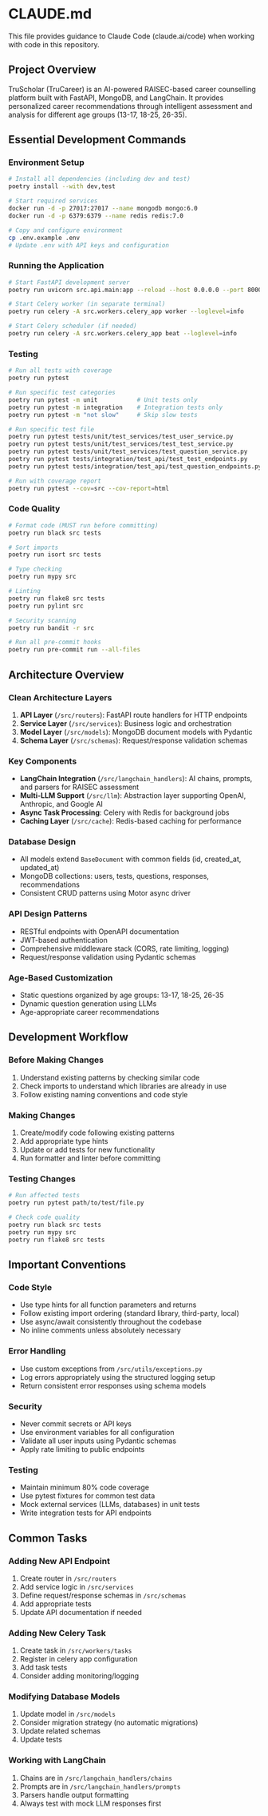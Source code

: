 # CLAUDE.md

This file provides guidance to Claude Code (claude.ai/code) when working with code in this repository.

## Project Overview

TruScholar (TruCareer) is an AI-powered RAISEC-based career counselling platform built with FastAPI, MongoDB, and LangChain. It provides personalized career recommendations through intelligent assessment and analysis for different age groups (13-17, 18-25, 26-35).

## Essential Development Commands

### Environment Setup
```bash
# Install all dependencies (including dev and test)
poetry install --with dev,test

# Start required services
docker run -d -p 27017:27017 --name mongodb mongo:6.0
docker run -d -p 6379:6379 --name redis redis:7.0

# Copy and configure environment
cp .env.example .env
# Update .env with API keys and configuration
```

### Running the Application
```bash
# Start FastAPI development server
poetry run uvicorn src.api.main:app --reload --host 0.0.0.0 --port 8000

# Start Celery worker (in separate terminal)
poetry run celery -A src.workers.celery_app worker --loglevel=info

# Start Celery scheduler (if needed)
poetry run celery -A src.workers.celery_app beat --loglevel=info
```

### Testing
```bash
# Run all tests with coverage
poetry run pytest

# Run specific test categories
poetry run pytest -m unit           # Unit tests only
poetry run pytest -m integration    # Integration tests only
poetry run pytest -m "not slow"     # Skip slow tests

# Run specific test file
poetry run pytest tests/unit/test_services/test_user_service.py
poetry run pytest tests/unit/test_services/test_test_service.py
poetry run pytest tests/unit/test_services/test_question_service.py
poetry run pytest tests/integration/test_api/test_test_endpoints.py
poetry run pytest tests/integration/test_api/test_question_endpoints.py

# Run with coverage report
poetry run pytest --cov=src --cov-report=html
```

### Code Quality
```bash
# Format code (MUST run before committing)
poetry run black src tests

# Sort imports
poetry run isort src tests

# Type checking
poetry run mypy src

# Linting
poetry run flake8 src tests
poetry run pylint src

# Security scanning
poetry run bandit -r src

# Run all pre-commit hooks
poetry run pre-commit run --all-files
```

## Architecture Overview

### Clean Architecture Layers
1. **API Layer** (`/src/routers`): FastAPI route handlers for HTTP endpoints
2. **Service Layer** (`/src/services`): Business logic and orchestration
3. **Model Layer** (`/src/models`): MongoDB document models with Pydantic
4. **Schema Layer** (`/src/schemas`): Request/response validation schemas

### Key Components
- **LangChain Integration** (`/src/langchain_handlers`): AI chains, prompts, and parsers for RAISEC assessment
- **Multi-LLM Support** (`/src/llm`): Abstraction layer supporting OpenAI, Anthropic, and Google AI
- **Async Task Processing**: Celery with Redis for background jobs
- **Caching Layer** (`/src/cache`): Redis-based caching for performance

### Database Design
- All models extend `BaseDocument` with common fields (id, created_at, updated_at)
- MongoDB collections: users, tests, questions, responses, recommendations
- Consistent CRUD patterns using Motor async driver

### API Design Patterns
- RESTful endpoints with OpenAPI documentation
- JWT-based authentication
- Comprehensive middleware stack (CORS, rate limiting, logging)
- Request/response validation using Pydantic schemas

### Age-Based Customization
- Static questions organized by age groups: 13-17, 18-25, 26-35
- Dynamic question generation using LLMs
- Age-appropriate career recommendations

## Development Workflow

### Before Making Changes
1. Understand existing patterns by checking similar code
2. Check imports to understand which libraries are already in use
3. Follow existing naming conventions and code style

### Making Changes
1. Create/modify code following existing patterns
2. Add appropriate type hints
3. Update or add tests for new functionality
4. Run formatter and linter before committing

### Testing Changes
```bash
# Run affected tests
poetry run pytest path/to/test/file.py

# Check code quality
poetry run black src tests
poetry run mypy src
poetry run flake8 src tests
```

## Important Conventions

### Code Style
- Use type hints for all function parameters and returns
- Follow existing import ordering (standard library, third-party, local)
- Use async/await consistently throughout the codebase
- No inline comments unless absolutely necessary

### Error Handling
- Use custom exceptions from `/src/utils/exceptions.py`
- Log errors appropriately using the structured logging setup
- Return consistent error responses using schema models

### Security
- Never commit secrets or API keys
- Use environment variables for all configuration
- Validate all user inputs using Pydantic schemas
- Apply rate limiting to public endpoints

### Testing
- Maintain minimum 80% code coverage
- Use pytest fixtures for common test data
- Mock external services (LLMs, databases) in unit tests
- Write integration tests for API endpoints

## Common Tasks

### Adding New API Endpoint
1. Create router in `/src/routers`
2. Add service logic in `/src/services`
3. Define request/response schemas in `/src/schemas`
4. Add appropriate tests
5. Update API documentation if needed

### Adding New Celery Task
1. Create task in `/src/workers/tasks`
2. Register in celery app configuration
3. Add task tests
4. Consider adding monitoring/logging

### Modifying Database Models
1. Update model in `/src/models`
2. Consider migration strategy (no automatic migrations)
3. Update related schemas
4. Update tests

### Working with LangChain
1. Chains are in `/src/langchain_handlers/chains`
2. Prompts are in `/src/langchain_handlers/prompts`
3. Parsers handle output formatting
4. Always test with mock LLM responses first
